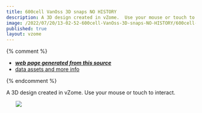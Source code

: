 ```yaml
---
title: 600cell VanOss 3D snaps NO HISTORY
description: A 3D design created in vZome.  Use your mouse or touch to interact.
image: /2022/07/20/13-02-52-600cell-VanOss-3D-snaps-NO-HISTORY/600cell-VanOss-3D-snaps-NO-HISTORY.png
published: true
layout: vzome
---
```


{% comment %}
 - [***web page generated from this source***](</vzome-sharing/2022/07/20/600cell-VanOss-3D-snaps-NO-HISTORY-13-02-52.html>)
 - [data assets and more info](<https://github.com/vorth/vzome-sharing/tree/main/2022/07/20/13-02-52-600cell-VanOss-3D-snaps-NO-HISTORY/>)
 
{% endcomment %}

A 3D design created in vZome.  Use your mouse or touch to interact.

<vzome-viewer style="width: 87%; height: 60vh; margin: 5%"
       src="/vzome-sharing/2022/07/20/13-02-52-600cell-VanOss-3D-snaps-NO-HISTORY/600cell-VanOss-3D-snaps-NO-HISTORY.vZome" >
  <img src="/vzome-sharing/2022/07/20/13-02-52-600cell-VanOss-3D-snaps-NO-HISTORY/600cell-VanOss-3D-snaps-NO-HISTORY.png" />
</vzome-viewer>
